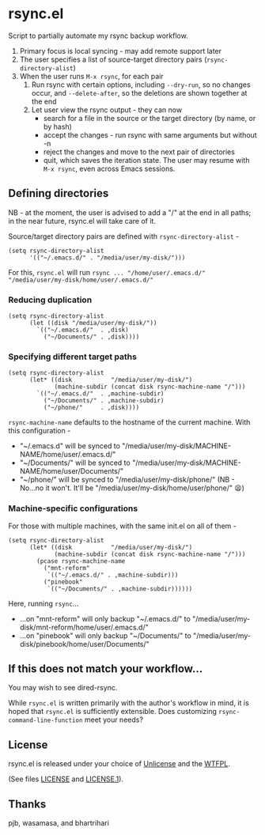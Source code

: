 # rsync.el
Script to partially automate my rsync backup workflow.

1. Primary focus is local syncing - may add remote support later
2. The user specifies a list of source-target directory pairs (`rsync-directory-alist`)
3. When the user runs `M-x rsync`, for each pair
   1. Run rsync with certain options, including `--dry-run`, so no changes occur, and `--delete-after`, so the deletions are shown together at the end
   2. Let user view the rsync output - they can now
      * search for a file in the source or the target directory (by name, or by hash)
      * accept the changes - run rsync with same arguments but without -n
      * reject the changes and move to the next pair of directories
      * quit, which saves the iteration state. The user may resume with `M-x rsync`, even across Emacs sessions.

## Defining directories
NB - at the moment, the user is advised to add a "/" at the end in all paths; in the near future, rsync.el will take care of it.

Source/target directory pairs are defined with `rsync-directory-alist` -
```emacs-lisp
(setq rsync-directory-alist
      '(("~/.emacs.d/" . "/media/user/my-disk/")))
```
For this, `rsync.el` will run `rsync ... "/home/user/.emacs.d/" "/media/user/my-disk/home/user/.emacs.d/"`

### Reducing duplication
```emacs-lisp
(setq rsync-directory-alist
      (let ((disk "/media/user/my-disk/"))
        `(("~/.emacs.d/"  . ,disk)
          ("~/Documents/" . ,disk))))
```

### Specifying different target paths
```emacs-lisp
(setq rsync-directory-alist
      (let* ((disk           "/media/user/my-disk/")
             (machine-subdir (concat disk rsync-machine-name "/")))
        `(("~/.emacs.d/"  . ,machine-subdir)
          ("~/Documents/" . ,machine-subdir)
          ("~/phone/"     . ,disk))))
```
`rsync-machine-name` defaults to the hostname of the current machine. With this configuration -
* "~/.emacs.d" will be synced to "/media/user/my-disk/MACHINE-NAME/home/user/.emacs.d/"
* "~/Documents/" will be synced to "/media/user/my-disk/MACHINE-NAME/home/user/Documents/"
* "~/phone/" will be synced to "/media/user/my-disk/phone/" (NB - No...no it won't. It'll be "/media/user/my-disk/home/user/phone/" 😫)

### Machine-specific configurations
For those with multiple machines, with the same init.el on all of them -
```emacs-lisp
(setq rsync-directory-alist
      (let* ((disk           "/media/user/my-disk/")
             (machine-subdir (concat disk rsync-machine-name "/")))
        (pcase rsync-machine-name
          ("mnt-reform"
           `(("~/.emacs.d/" . ,machine-subdir)))
          ("pinebook"
           `(("~/Documents/" . ,machine-subdir))))))
```
Here, running `rsync`...
* ...on "mnt-reform" will only backup "~/.emacs.d/" to "/media/user/my-disk/mnt-reform/home/user/.emacs.d/"
* ...on "pinebook" will only backup "~/Documents/" to "/media/user/my-disk/pinebook/home/user/Documents/"

## If this does not match your workflow...
You may wish to see dired-rsync.

While `rsync.el` is written primarily with the author's workflow in mind, it is hoped that `rsync.el` is sufficiently extensible. Does customizing `rsync-command-line-function` meet your needs?

## License
rsync.el is released under your choice of [Unlicense](https://unlicense.org/) and the [WTFPL](http://www.wtfpl.net/).

(See files [LICENSE](LICENSE) and [LICENSE.1](LICENSE.1)).

## Thanks
pjb, wasamasa, and bhartrihari
